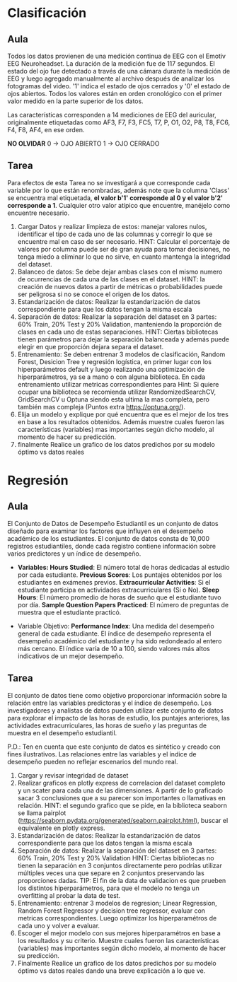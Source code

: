 
# Clasificación
## Aula
Todos los datos provienen de una medición continua de EEG con el Emotiv EEG Neuroheadset. La duración de la medición fue de 117 segundos. El estado del ojo fue detectado a través de una cámara durante la medición de EEG y luego agregado manualmente al archivo después de analizar los fotogramas del video. '1' indica el estado de ojos cerrados y '0' el estado de ojos abiertos. Todos los valores están en orden cronológico con el primer valor medido en la parte superior de los datos.

Las características corresponden a 14 mediciones de EEG del auricular, originalmente etiquetadas como AF3, F7, F3, FC5, T7, P, O1, O2, P8, T8, FC6, F4, F8, AF4, en ese orden. 

**NO OLVIDAR** 
0 -> OJO ABIERTO
1  -> OJO CERRADO

## Tarea
Para efectos de esta Tarea no se investigará a que corresponde cada variable por lo que están renombradas, además note que la columna 'Class' se encuentra mal etiquetada, **el valor b'1' corresponde al 0 y el valor b'2' corresponde a 1**. Cualquier otro valor atípico que encuentre, manéjelo como encuentre necesario.

1. Cargar Datos y realizar limpieza de estos: manejar valores nulos, identificar el tipo de cada uno de las columnas y corregir lo que se encuentre mal en caso de ser necesario. HINT: Calcular el porcentaje de valores por columna puede ser de gran ayuda para tomar decisiones, no tenga miedo a eliminar lo que no sirve, en cuanto mantenga la integridad del dataset.
2. Balanceo de datos: Se debe dejar ambas clases con el mismo numero de ocurrencias de cada una de las clases en el dataset. HINT: la creación de nuevos datos a partir de métricas o probabilidades puede ser peligrosa si no se conoce el origen de los datos.
3.  Estandarización de datos: Realizar la estandarización de datos correspondiente para que los datos tengan la misma escala
4. Separación de datos: Realizar la separación del dataset en 3 partes: 60% Train, 20% Test y 20% Validation, manteniendo la proporción de clases en cada uno de estas separaciones. HINT: Ciertas bibliotecas tienen parámetros para dejar la separación balanceada y además puede elegir en que proporción dejara separa el dataset.
5. Entrenamiento: Se deben entrenar 3 modelos de clasificación, Random Forest, Desicion Tree y regresión logística, en primer lugar con los hiperparámetros default y luego realizando una optimización de hiperparámetros, ya se a mano o con alguna biblioteca. En cada entrenamiento utilizar metricas correspondientes para  Hint: Si quiere ocupar una biblioteca se recomienda utilizar RandomizedSearchCV, GridSearchCV u Optuna siendo esta ultima la mas completa, pero también mas compleja (Puntos extra https://optuna.org/).
6.  Elija un modelo y explique por qué encuentra que es el mejor de los tres en base a los resultados obtenidos. Además muestre cuales fueron las características (variables) mas importantes según dicho modelo, al momento de hacer su predicción. 
7. finalmente Realice un grafico de los datos predichos por su modelo óptimo vs datos reales
 
# Regresión

## Aula
El Conjunto de Datos de Desempeño Estudiantil es un conjunto de datos diseñado para examinar los factores que influyen en el desempeño académico de los estudiantes. El conjunto de datos consta de 10,000 registros estudiantiles, donde cada registro contiene información sobre varios predictores y un índice de desempeño.

- **Variables: 
Hours Studied**: El número total de horas dedicadas al estudio por cada estudiante. 
**Previous Scores**: Los puntajes obtenidos por los estudiantes en exámenes previos. 
**Extracurricular Activities**: Si el estudiante participa en actividades extracurriculares (Sí o No). 
**Sleep Hours**: El número promedio de horas de sueño que el estudiante tuvo por día. 
**Sample Question Papers Practiced**: El número de preguntas de muestra que el estudiante practicó. 

 - Variable Objetivo:
**Performance Index**: Una medida del desempeño general de cada estudiante. El índice de desempeño representa el desempeño académico del estudiante y ha sido redondeado al entero más cercano. El índice varía de 10 a 100, siendo valores más altos indicativos de un mejor desempeño. 


## Tarea

El conjunto de datos tiene como objetivo proporcionar información sobre la relación entre las variables predictoras y el índice de desempeño. Los investigadores y analistas de datos pueden utilizar este conjunto de datos para explorar el impacto de las horas de estudio, los puntajes anteriores, las actividades extracurriculares, las horas de sueño y las preguntas de muestra en el desempeño estudiantil.

P.D.: Ten en cuenta que este conjunto de datos es sintético y creado con fines ilustrativos. Las relaciones entre las variables y el índice de desempeño pueden no reflejar escenarios del mundo real.

1. Cargar y revisar integridad de dataset
2. Realizar graficos en plotly express de correlacion del dataset completo y un scater para cada una de las dimensiones.  A partir de lo graficado sacar 3 conclusiones que a su parecer son importantes o llamativas en relación. HINT: el segundo grafico que se pide, en la biblioteca seaborn se llama pairplot (https://seaborn.pydata.org/generated/seaborn.pairplot.html), buscar el equivalente en plotly express.
3.  Estandarización de datos: Realizar la estandarización de datos correspondiente para que los datos tengan la misma escala
4. Separación de datos: Realizar la separación del dataset en 3 partes: 60% Train, 20% Test y 20% Validation HINT: Ciertas bibliotecas no tienen la separación en 3 conjuntos directamente pero podrías utilizar múltiples veces una que separe en 2 conjuntos preservando las proporciones dadas. TIP: El fin de la data de validacion es que prueben los distintos hiperparámetros, para que el modelo no  tenga un overfitting al probar la data de test.
5. Entrenamiento: entrenar 3 modelos de regresion; Linear Regression, Random Forest Regressor y decision tree regressor, evaluar con metricas correspondientes. Luego optimizar los hiperparamétros de cada uno y volver a evaluar.
6. Escoger el mejor modelo con sus mejores hiperparamétros en base a los resultados y su criterio. Muestre cuales fueron las características (variables) mas importantes según dicho modelo, al momento de hacer su predicción. 
7.   Finalmente Realice un grafico de los datos predichos por su modelo óptimo vs datos reales dando una breve explicación a lo que ve.